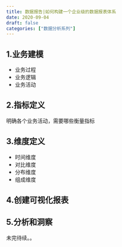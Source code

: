 ```yaml
---
title: 数据报告|如何构建一个企业级的数据报表体系
date: 2020-09-04
draft: false
categories: ["数据分析系列"]
---
```


## 1.业务建模

- 业务过程
- 业务逻辑
- 业务活动


## 2.指标定义

明确各个业务活动，需要哪些衡量指标

## 3.维度定义

- 时间维度
- 对比维度
- 分布维度
- 组成维度

## 4.创建可视化报表

## 5.分析和洞察

未完待续。。